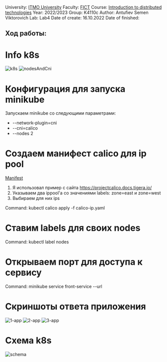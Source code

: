 University: [ITMO University](https://itmo.ru/ru/)
Faculty: [FICT](https://fict.itmo.ru)
Course: [Introduction to distributed technologies](https://github.com/itmo-ict-faculty/introduction-to-distributed-technologies)
Year: 2022/2023
Group: K4110c
Author: Antufiev Semen Viktorovich
Lab: Lab4
Date of create: 16.10.2022
Date of finished: 

## Ход работы:
# Info k8s
![k8s](https://user-images.githubusercontent.com/55154894/197010682-0766986d-5e53-4b7e-a441-f8fd404c5549.png)
![nodesAndCni](https://user-images.githubusercontent.com/55154894/197010702-4c0a9f44-6f0f-41b1-be9d-168424390490.png)

# Конфигурация для запуска minikube 
Запускаем minikube со следующими параметрами:
 * --network-plugin=cni 
 * --cni=calico
 * --nodes 2

# Создаем манифест calico для ip pool
[Manifest](https://github.com/antufievsemen/2022_2023-introduction_to_distributed_technologies-K4110c-Antufiev_S_V/blob/main/lab4/calico-ip.yaml)
1. Я использовал пример с сайта https://projectcalico.docs.tigera.io/
2. Указываем два ippool'а со значениями labels: zone=east и zone=west
3. Выбираем для них ips 

Command: kubectl calico apply -f calico-ip.yaml

# Ставим labels для своих nodes
Command: kubectl label nodes <node name> <label>

# Открываем порт для доступа к сервису

Command: minikube service front-service --url

# Скриншоты ответа приложения
![1-app](https://user-images.githubusercontent.com/55154894/197010348-5a8d36b1-2f5b-462c-bf12-2604ab70b017.png)
![2-app](https://user-images.githubusercontent.com/55154894/197010364-32c868ab-c177-43a2-8f46-03482c9e5491.png)
![3-app](https://user-images.githubusercontent.com/55154894/197010376-2807c123-335f-4a3a-934b-f82d6c8700c2.png)
  
# Схема k8s
![schema](https://user-images.githubusercontent.com/55154894/197010449-5157a71b-846f-4e89-a785-9cbb91ab80d2.png)

